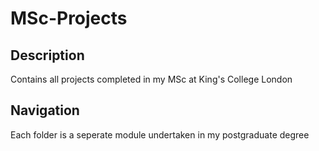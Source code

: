 # MSc-Projects

## Description
Contains all projects completed in my MSc at King's College London

## Navigation
Each folder is a seperate module undertaken in my postgraduate degree

